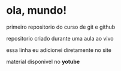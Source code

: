 # ola, mundo!
primeiro repositorio  do curso de git e github

repositorio criado durante uma aula ao vivo

essa linha eu adicionei diretamente no site

material disponivel no **yotube**
